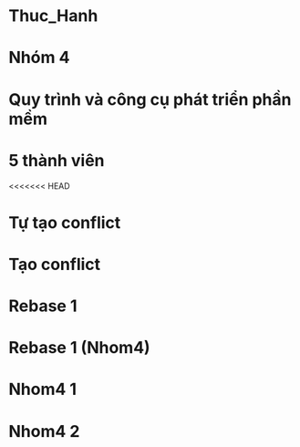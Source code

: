 ﻿# Thuc_Hanh
# Nhóm 4
# Quy trình và công cụ phát triển phần mềm
# 5 thành viên
<<<<<<< HEAD
# Tự tạo conflict
# Tạo conflict
# Rebase 1
# Rebase 1 (Nhom4)
# Nhom4 1
# Nhom4 2